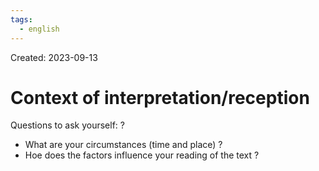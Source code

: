 ```yaml
---
tags:
  - english
---
```

Created: 2023-09-13

# Context of interpretation/reception
Questions to ask yourself:
?
- What are your circumstances (time and place) ?
- Hoe does the factors influence your reading of the text ?
<!--SR:!2023-09-17,1,210-->
